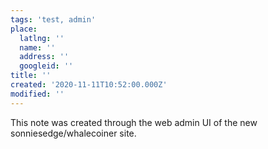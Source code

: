 ```yaml
---
tags: 'test, admin'
place:
  latlng: ''
  name: ''
  address: ''
  googleid: ''
title: ''
created: '2020-11-11T10:52:00.000Z'
modified: ''
---
```

This note was created through the web admin UI of the new sonniesedge/whalecoiner site.
